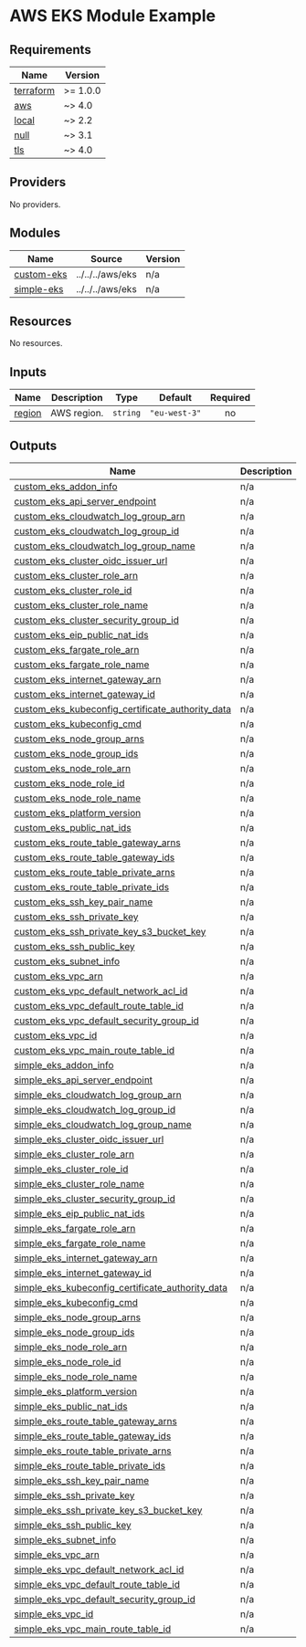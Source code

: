 # AWS EKS Module Example

<!-- BEGIN_TF_DOCS -->
## Requirements

| Name | Version |
|------|---------|
| <a name="requirement_terraform"></a> [terraform](#requirement\_terraform) | >= 1.0.0 |
| <a name="requirement_aws"></a> [aws](#requirement\_aws) | ~> 4.0 |
| <a name="requirement_local"></a> [local](#requirement\_local) | ~> 2.2 |
| <a name="requirement_null"></a> [null](#requirement\_null) | ~> 3.1 |
| <a name="requirement_tls"></a> [tls](#requirement\_tls) | ~> 4.0 |

## Providers

No providers.

## Modules

| Name | Source | Version |
|------|--------|---------|
| <a name="module_custom-eks"></a> [custom-eks](#module\_custom-eks) | ../../../aws/eks | n/a |
| <a name="module_simple-eks"></a> [simple-eks](#module\_simple-eks) | ../../../aws/eks | n/a |

## Resources

No resources.

## Inputs

| Name | Description | Type | Default | Required |
|------|-------------|------|---------|:--------:|
| <a name="input_region"></a> [region](#input\_region) | AWS region. | `string` | `"eu-west-3"` | no |

## Outputs

| Name | Description |
|------|-------------|
| <a name="output_custom_eks_addon_info"></a> [custom\_eks\_addon\_info](#output\_custom\_eks\_addon\_info) | n/a |
| <a name="output_custom_eks_api_server_endpoint"></a> [custom\_eks\_api\_server\_endpoint](#output\_custom\_eks\_api\_server\_endpoint) | n/a |
| <a name="output_custom_eks_cloudwatch_log_group_arn"></a> [custom\_eks\_cloudwatch\_log\_group\_arn](#output\_custom\_eks\_cloudwatch\_log\_group\_arn) | n/a |
| <a name="output_custom_eks_cloudwatch_log_group_id"></a> [custom\_eks\_cloudwatch\_log\_group\_id](#output\_custom\_eks\_cloudwatch\_log\_group\_id) | n/a |
| <a name="output_custom_eks_cloudwatch_log_group_name"></a> [custom\_eks\_cloudwatch\_log\_group\_name](#output\_custom\_eks\_cloudwatch\_log\_group\_name) | n/a |
| <a name="output_custom_eks_cluster_oidc_issuer_url"></a> [custom\_eks\_cluster\_oidc\_issuer\_url](#output\_custom\_eks\_cluster\_oidc\_issuer\_url) | n/a |
| <a name="output_custom_eks_cluster_role_arn"></a> [custom\_eks\_cluster\_role\_arn](#output\_custom\_eks\_cluster\_role\_arn) | n/a |
| <a name="output_custom_eks_cluster_role_id"></a> [custom\_eks\_cluster\_role\_id](#output\_custom\_eks\_cluster\_role\_id) | n/a |
| <a name="output_custom_eks_cluster_role_name"></a> [custom\_eks\_cluster\_role\_name](#output\_custom\_eks\_cluster\_role\_name) | n/a |
| <a name="output_custom_eks_cluster_security_group_id"></a> [custom\_eks\_cluster\_security\_group\_id](#output\_custom\_eks\_cluster\_security\_group\_id) | n/a |
| <a name="output_custom_eks_eip_public_nat_ids"></a> [custom\_eks\_eip\_public\_nat\_ids](#output\_custom\_eks\_eip\_public\_nat\_ids) | n/a |
| <a name="output_custom_eks_fargate_role_arn"></a> [custom\_eks\_fargate\_role\_arn](#output\_custom\_eks\_fargate\_role\_arn) | n/a |
| <a name="output_custom_eks_fargate_role_name"></a> [custom\_eks\_fargate\_role\_name](#output\_custom\_eks\_fargate\_role\_name) | n/a |
| <a name="output_custom_eks_internet_gateway_arn"></a> [custom\_eks\_internet\_gateway\_arn](#output\_custom\_eks\_internet\_gateway\_arn) | n/a |
| <a name="output_custom_eks_internet_gateway_id"></a> [custom\_eks\_internet\_gateway\_id](#output\_custom\_eks\_internet\_gateway\_id) | n/a |
| <a name="output_custom_eks_kubeconfig_certificate_authority_data"></a> [custom\_eks\_kubeconfig\_certificate\_authority\_data](#output\_custom\_eks\_kubeconfig\_certificate\_authority\_data) | n/a |
| <a name="output_custom_eks_kubeconfig_cmd"></a> [custom\_eks\_kubeconfig\_cmd](#output\_custom\_eks\_kubeconfig\_cmd) | n/a |
| <a name="output_custom_eks_node_group_arns"></a> [custom\_eks\_node\_group\_arns](#output\_custom\_eks\_node\_group\_arns) | n/a |
| <a name="output_custom_eks_node_group_ids"></a> [custom\_eks\_node\_group\_ids](#output\_custom\_eks\_node\_group\_ids) | n/a |
| <a name="output_custom_eks_node_role_arn"></a> [custom\_eks\_node\_role\_arn](#output\_custom\_eks\_node\_role\_arn) | n/a |
| <a name="output_custom_eks_node_role_id"></a> [custom\_eks\_node\_role\_id](#output\_custom\_eks\_node\_role\_id) | n/a |
| <a name="output_custom_eks_node_role_name"></a> [custom\_eks\_node\_role\_name](#output\_custom\_eks\_node\_role\_name) | n/a |
| <a name="output_custom_eks_platform_version"></a> [custom\_eks\_platform\_version](#output\_custom\_eks\_platform\_version) | n/a |
| <a name="output_custom_eks_public_nat_ids"></a> [custom\_eks\_public\_nat\_ids](#output\_custom\_eks\_public\_nat\_ids) | n/a |
| <a name="output_custom_eks_route_table_gateway_arns"></a> [custom\_eks\_route\_table\_gateway\_arns](#output\_custom\_eks\_route\_table\_gateway\_arns) | n/a |
| <a name="output_custom_eks_route_table_gateway_ids"></a> [custom\_eks\_route\_table\_gateway\_ids](#output\_custom\_eks\_route\_table\_gateway\_ids) | n/a |
| <a name="output_custom_eks_route_table_private_arns"></a> [custom\_eks\_route\_table\_private\_arns](#output\_custom\_eks\_route\_table\_private\_arns) | n/a |
| <a name="output_custom_eks_route_table_private_ids"></a> [custom\_eks\_route\_table\_private\_ids](#output\_custom\_eks\_route\_table\_private\_ids) | n/a |
| <a name="output_custom_eks_ssh_key_pair_name"></a> [custom\_eks\_ssh\_key\_pair\_name](#output\_custom\_eks\_ssh\_key\_pair\_name) | n/a |
| <a name="output_custom_eks_ssh_private_key"></a> [custom\_eks\_ssh\_private\_key](#output\_custom\_eks\_ssh\_private\_key) | n/a |
| <a name="output_custom_eks_ssh_private_key_s3_bucket_key"></a> [custom\_eks\_ssh\_private\_key\_s3\_bucket\_key](#output\_custom\_eks\_ssh\_private\_key\_s3\_bucket\_key) | n/a |
| <a name="output_custom_eks_ssh_public_key"></a> [custom\_eks\_ssh\_public\_key](#output\_custom\_eks\_ssh\_public\_key) | n/a |
| <a name="output_custom_eks_subnet_info"></a> [custom\_eks\_subnet\_info](#output\_custom\_eks\_subnet\_info) | n/a |
| <a name="output_custom_eks_vpc_arn"></a> [custom\_eks\_vpc\_arn](#output\_custom\_eks\_vpc\_arn) | n/a |
| <a name="output_custom_eks_vpc_default_network_acl_id"></a> [custom\_eks\_vpc\_default\_network\_acl\_id](#output\_custom\_eks\_vpc\_default\_network\_acl\_id) | n/a |
| <a name="output_custom_eks_vpc_default_route_table_id"></a> [custom\_eks\_vpc\_default\_route\_table\_id](#output\_custom\_eks\_vpc\_default\_route\_table\_id) | n/a |
| <a name="output_custom_eks_vpc_default_security_group_id"></a> [custom\_eks\_vpc\_default\_security\_group\_id](#output\_custom\_eks\_vpc\_default\_security\_group\_id) | n/a |
| <a name="output_custom_eks_vpc_id"></a> [custom\_eks\_vpc\_id](#output\_custom\_eks\_vpc\_id) | n/a |
| <a name="output_custom_eks_vpc_main_route_table_id"></a> [custom\_eks\_vpc\_main\_route\_table\_id](#output\_custom\_eks\_vpc\_main\_route\_table\_id) | n/a |
| <a name="output_simple_eks_addon_info"></a> [simple\_eks\_addon\_info](#output\_simple\_eks\_addon\_info) | n/a |
| <a name="output_simple_eks_api_server_endpoint"></a> [simple\_eks\_api\_server\_endpoint](#output\_simple\_eks\_api\_server\_endpoint) | n/a |
| <a name="output_simple_eks_cloudwatch_log_group_arn"></a> [simple\_eks\_cloudwatch\_log\_group\_arn](#output\_simple\_eks\_cloudwatch\_log\_group\_arn) | n/a |
| <a name="output_simple_eks_cloudwatch_log_group_id"></a> [simple\_eks\_cloudwatch\_log\_group\_id](#output\_simple\_eks\_cloudwatch\_log\_group\_id) | n/a |
| <a name="output_simple_eks_cloudwatch_log_group_name"></a> [simple\_eks\_cloudwatch\_log\_group\_name](#output\_simple\_eks\_cloudwatch\_log\_group\_name) | n/a |
| <a name="output_simple_eks_cluster_oidc_issuer_url"></a> [simple\_eks\_cluster\_oidc\_issuer\_url](#output\_simple\_eks\_cluster\_oidc\_issuer\_url) | n/a |
| <a name="output_simple_eks_cluster_role_arn"></a> [simple\_eks\_cluster\_role\_arn](#output\_simple\_eks\_cluster\_role\_arn) | n/a |
| <a name="output_simple_eks_cluster_role_id"></a> [simple\_eks\_cluster\_role\_id](#output\_simple\_eks\_cluster\_role\_id) | n/a |
| <a name="output_simple_eks_cluster_role_name"></a> [simple\_eks\_cluster\_role\_name](#output\_simple\_eks\_cluster\_role\_name) | n/a |
| <a name="output_simple_eks_cluster_security_group_id"></a> [simple\_eks\_cluster\_security\_group\_id](#output\_simple\_eks\_cluster\_security\_group\_id) | n/a |
| <a name="output_simple_eks_eip_public_nat_ids"></a> [simple\_eks\_eip\_public\_nat\_ids](#output\_simple\_eks\_eip\_public\_nat\_ids) | n/a |
| <a name="output_simple_eks_fargate_role_arn"></a> [simple\_eks\_fargate\_role\_arn](#output\_simple\_eks\_fargate\_role\_arn) | n/a |
| <a name="output_simple_eks_fargate_role_name"></a> [simple\_eks\_fargate\_role\_name](#output\_simple\_eks\_fargate\_role\_name) | n/a |
| <a name="output_simple_eks_internet_gateway_arn"></a> [simple\_eks\_internet\_gateway\_arn](#output\_simple\_eks\_internet\_gateway\_arn) | n/a |
| <a name="output_simple_eks_internet_gateway_id"></a> [simple\_eks\_internet\_gateway\_id](#output\_simple\_eks\_internet\_gateway\_id) | n/a |
| <a name="output_simple_eks_kubeconfig_certificate_authority_data"></a> [simple\_eks\_kubeconfig\_certificate\_authority\_data](#output\_simple\_eks\_kubeconfig\_certificate\_authority\_data) | n/a |
| <a name="output_simple_eks_kubeconfig_cmd"></a> [simple\_eks\_kubeconfig\_cmd](#output\_simple\_eks\_kubeconfig\_cmd) | n/a |
| <a name="output_simple_eks_node_group_arns"></a> [simple\_eks\_node\_group\_arns](#output\_simple\_eks\_node\_group\_arns) | n/a |
| <a name="output_simple_eks_node_group_ids"></a> [simple\_eks\_node\_group\_ids](#output\_simple\_eks\_node\_group\_ids) | n/a |
| <a name="output_simple_eks_node_role_arn"></a> [simple\_eks\_node\_role\_arn](#output\_simple\_eks\_node\_role\_arn) | n/a |
| <a name="output_simple_eks_node_role_id"></a> [simple\_eks\_node\_role\_id](#output\_simple\_eks\_node\_role\_id) | n/a |
| <a name="output_simple_eks_node_role_name"></a> [simple\_eks\_node\_role\_name](#output\_simple\_eks\_node\_role\_name) | n/a |
| <a name="output_simple_eks_platform_version"></a> [simple\_eks\_platform\_version](#output\_simple\_eks\_platform\_version) | n/a |
| <a name="output_simple_eks_public_nat_ids"></a> [simple\_eks\_public\_nat\_ids](#output\_simple\_eks\_public\_nat\_ids) | n/a |
| <a name="output_simple_eks_route_table_gateway_arns"></a> [simple\_eks\_route\_table\_gateway\_arns](#output\_simple\_eks\_route\_table\_gateway\_arns) | n/a |
| <a name="output_simple_eks_route_table_gateway_ids"></a> [simple\_eks\_route\_table\_gateway\_ids](#output\_simple\_eks\_route\_table\_gateway\_ids) | n/a |
| <a name="output_simple_eks_route_table_private_arns"></a> [simple\_eks\_route\_table\_private\_arns](#output\_simple\_eks\_route\_table\_private\_arns) | n/a |
| <a name="output_simple_eks_route_table_private_ids"></a> [simple\_eks\_route\_table\_private\_ids](#output\_simple\_eks\_route\_table\_private\_ids) | n/a |
| <a name="output_simple_eks_ssh_key_pair_name"></a> [simple\_eks\_ssh\_key\_pair\_name](#output\_simple\_eks\_ssh\_key\_pair\_name) | n/a |
| <a name="output_simple_eks_ssh_private_key"></a> [simple\_eks\_ssh\_private\_key](#output\_simple\_eks\_ssh\_private\_key) | n/a |
| <a name="output_simple_eks_ssh_private_key_s3_bucket_key"></a> [simple\_eks\_ssh\_private\_key\_s3\_bucket\_key](#output\_simple\_eks\_ssh\_private\_key\_s3\_bucket\_key) | n/a |
| <a name="output_simple_eks_ssh_public_key"></a> [simple\_eks\_ssh\_public\_key](#output\_simple\_eks\_ssh\_public\_key) | n/a |
| <a name="output_simple_eks_subnet_info"></a> [simple\_eks\_subnet\_info](#output\_simple\_eks\_subnet\_info) | n/a |
| <a name="output_simple_eks_vpc_arn"></a> [simple\_eks\_vpc\_arn](#output\_simple\_eks\_vpc\_arn) | n/a |
| <a name="output_simple_eks_vpc_default_network_acl_id"></a> [simple\_eks\_vpc\_default\_network\_acl\_id](#output\_simple\_eks\_vpc\_default\_network\_acl\_id) | n/a |
| <a name="output_simple_eks_vpc_default_route_table_id"></a> [simple\_eks\_vpc\_default\_route\_table\_id](#output\_simple\_eks\_vpc\_default\_route\_table\_id) | n/a |
| <a name="output_simple_eks_vpc_default_security_group_id"></a> [simple\_eks\_vpc\_default\_security\_group\_id](#output\_simple\_eks\_vpc\_default\_security\_group\_id) | n/a |
| <a name="output_simple_eks_vpc_id"></a> [simple\_eks\_vpc\_id](#output\_simple\_eks\_vpc\_id) | n/a |
| <a name="output_simple_eks_vpc_main_route_table_id"></a> [simple\_eks\_vpc\_main\_route\_table\_id](#output\_simple\_eks\_vpc\_main\_route\_table\_id) | n/a |
<!-- END_TF_DOCS -->